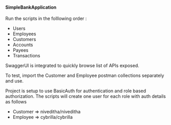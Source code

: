#### SimpleBankApplication

Run the scripts in the folllowing order : 

- Users
- Employees
- Customers
- Accounts
- Payees
- Transactions

SwaggerUI is integrated to quickly browse list of APIs exposed.

To test, import the Customer and Employee postman collections separately and use.

Project is setup to use BasicAuth for authentication and role based authorization.
The scripts will create one user for each role with auth details as follows
- Customer => niveditha/niveditha
- Employee => cybrilla/cybrilla
